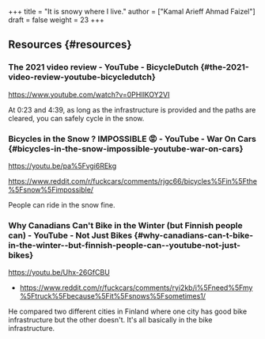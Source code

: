 +++
title = "It is snowy where I live."
author = ["Kamal Arieff Ahmad Faizel"]
draft = false
weight = 23
+++

## Resources {#resources}


### The 2021 video review - YouTube - BicycleDutch {#the-2021-video-review-youtube-bicycledutch}

<https://www.youtube.com/watch?v=0PHIlKOY2VI>

At 0:23 and 4:39, as long as the infrastructure is provided and the paths are cleared, you can safely cycle in the snow.


### Bicycles in the Snow ? IMPOSSIBLE 😡 - YouTube - War On Cars {#bicycles-in-the-snow-impossible-youtube-war-on-cars}

<https://youtu.be/pa%5Fvgi6REkg>

<https://www.reddit.com/r/fuckcars/comments/rjgc66/bicycles%5Fin%5Fthe%5Fsnow%5Fimpossible/>

People can ride in the snow fine.


### Why Canadians Can't Bike in the Winter (but Finnish people can) - YouTube - Not Just Bikes {#why-canadians-can-t-bike-in-the-winter--but-finnish-people-can--youtube-not-just-bikes}

<https://youtu.be/Uhx-26GfCBU>

-   <https://www.reddit.com/r/fuckcars/comments/ryi2kb/i%5Fneed%5Fmy%5Ftruck%5Fbecause%5Fit%5Fsnows%5Fsometimes1/>

He compared two different cities in Finland where one city has good bike infrastructure but the other doesn't. It's all basically in the bike infrastructure.
